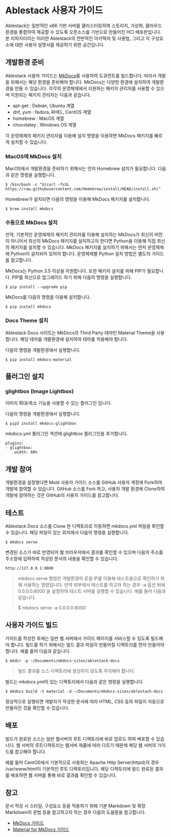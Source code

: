 # Ablestack 사용자 가이드

Ablestack는 일반적인 x86 기반 서버를 클러스터링하여 스토리지, 가상화, 클라우드 환경을 통합하여 제공할 수 있도록 오픈소스를 기반으로 만들어진 HCI 배포판입니다. 본 리파지터리는 이러한 Ablestack의 전반적인 아키텍처 및 사용법, 그리고 각 구성요소에 대한 사용자 설명서를 제공하기 위한 공간입니다. 

## 개발환경 준비

Ablestack 사용자 가이드는 [MkDocs](https://www.mkdocs.org/)를 사용하여 도큐먼트를 빌드합니다. 따라서 개발을 위해서는 해당 환경을 준비해야 합니다. MkDocs는 다양한 환경에 설치하여 개발환경을 만들 수 있습니다. 각각의 운영체제에서 지원하는 패키지 관리자를 사용할 수 있으며 지원되는 패키지 관리자는 다음과 같습니다. 

- apt-get : Debian, Ubuntu 계열
- dnf, yum : fedora, RHEL, CentOS 계열
- homebrew : MacOS 계열
- chocolatey : Windows OS 계열

각 운영체제의 패키지 관리자를 이용해 설치 명령을 이용하면 MkDocs 패키지를 빠르게 설치할 수 있습니다. 
### MacOS에 MkDocs 설치

MacOS에서 개발환경을 준비하기 위해서는 먼저 Homebrew 설치가 필요합니다. 다음과 같은 명령을 실행합니다. 

```
$ /bin/bash -c "$(curl -fsSL https://raw.githubusercontent.com/Homebrew/install/HEAD/install.sh)"
```

Homebrew가 설치되면 다음의 명령을 이용해 MkDocs 패키지를 설치합니다. 

```
$ brew install mkdocs
```
### 수동으로 MkDocs 설치

만약, 기본적인 운영체제의 패키지 관리자를 이용해 설치하는 MkDocs가 최신의 버전이 아니어서 최신의 MkDocs 패키지를 설치하고자 한다면 Python을 이용해 직접 최신의 패키지를 설치할 수 있습니다. MkDocs 패키지를 설치하기 위해서는 먼저 운영체제에 Python이 설치되어 있어야 합니다. 운영체제별 Python 설치 방법은 별도의 가이드를 참고합니다. 

MkDocs는 Python 3.5 이상을 지원합니다. 또한 패키지 설치를 위해 PIP가 필요합니다. PIP를 최신으로 업그레이드 하기 위해 다음의 명령을 실행합니다. 

```
$ pip install --upgrade pip
```

MkDocs를 다음의 명령을 이용해 설치합니다. 

```
$ pip install mkdocs
```
### Docs Theme 설치

Ablestack Docs 사이트는 MkDocs의 Third Party 테마인 Material Theme을 사용합니다. 해당 테마를 개발환경에 설치하여 테마를 적용해야 합니다. 

다음의 명령을 개발환경에서 실행합니다. 

```
$ pip install mkdocs-material
```

## 플러그인 설치

### glightbox (Image Lightbox)
이미지 확대/축소 기능을 사용할 수 있는 플러그인 입니다.

다음의 명령을 개발환경에서 실행합니다.
```
$ pip3 install mkdocs-glightbox
```

mkdocs.yml 플러그인 섹션에 glightbox 플러그인을 추가합니다.

```
plugins:
- glightbox:
    width: 80%
```

## 개발 참여

개발환경을 설정했다면 Mold 사용자 가이드 소스를 GitHub 사용자 계정애 Fork하여 개발에 참여할 수 있습니다. GitHub 소스를 Fork 하고, 사용자 개발 환경에 Clone하여 개발에 참여하는 것은 GitHub의 사용자 가이드를 참고합니다. 

## 테스트

Ablestack Docs 소스를 Clone 한 디렉토리로 이동하면 mkdocs.yml 파일을 확인할 수 있습니다. 해당 파일이 있는 위치에서 다음의 명령을 실행합니다. 

```
$ mkdocs serve
```

변경된 소스가 바로 반영되어 웹 브라우저에서 결과를 확인할 수 있으며 다음의 주소를 주소창에 입력하여 작성된 문서의 내용을 확인할 수 있습니다. 

```
http://127.0.0.1:8000
```

> mkdocs serve 명령은 개발환경의 로컬 IP를 이용해 테스트용으로 확인하기 위해 사용하는 명령입니다. 만약 외부에서 테스트를 하고자 하는 경우 -a 옵션 뒤에 0.0.0.0:8000 을 설정하여 테스트 서버를 실행할 수 있습니다. 예를 들어 다음과 같습니다. 
>
> $ mkdocs serve -a 0.0.0.0:8000

## 사용자 가이드 빌드

가이드를 작성한 후에는 일반 웹 서버에서 가이드 페이지를 서비스할 수 있도록 빌드해야 합니다. 빌드를 하기 위해서는 빌드 결과 파일이 만들어질 디렉토리를 먼저 만들어야 합니다. 예를 들어 다음과 같습니다. 

```
$ mkdir -p ~/Documents/mkdocs-sites/ablestack-docs
```

> 빌드 결과를 소스 디렉토리에 생성하지 않도록 주의해야 합니다.

빌드는 mkdocs.yml이 있는 디렉토리에서 다음과 같은 명령을 실행합니다. 

```
$ mkdocs build -t material -d ~/Documents/mkdocs-sites/ablestack-docs
```

정상적으로 실행되면 개발자가 작성한 문서에 따라 HTML, CSS 등의 파일이 자동으로 만들어진 것을 확인할 수 있습니다. 

## 배포

빌드가 완료된 소스는 일반 웹서버의 루트 디렉토리에 바로 업로드 하여 배포할 수 있습니다. 웹 서버의 루트디렉토리는 웹서버 제품에 따라 다르기 때문에 해당 웹 서버의 가이드를 참고해야 합니다. 

예를 들어 CentOS에서 기본적으로 사용하는 Apache Http Server(httpd)의 경우 /var/www/html이 기본적인 루트 디렉토리입니다. 해당 디렉토리에 빌드 완료된 결과를 배포하면 웹 서버를 통해 바로 결과를 확인할 수 있습니다. 

## 참고

문서 작성 시 스타일, 구성요소 등을 적용하기 위해 기본 Markdown 및 확장 Markdown의 문법 등을 참고하고자 하는 경우 다음의 도움말을 참고합니다. 

- [MkDocs 가이드](https://www.mkdocs.org/)
- [Material for MkDocs 가이드](https://squidfunk.github.io/mkdocs-material/)
